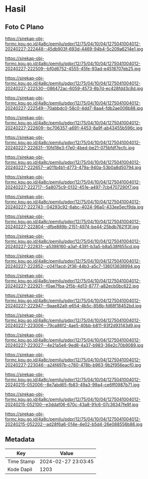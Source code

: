 # Hasil

## Foto C Plano

https://sirekap-obj-formc.kpu.go.id/4a8c/pemilu/pdpr/12/75/04/10/04/1275041004012-20240227-222448--45db903f-693d-4469-94b4-5c209a6214e1.jpg

https://sirekap-obj-formc.kpu.go.id/4a8c/pemilu/pdpr/12/75/04/10/04/1275041004012-20240227-222509--bf0d6752-4555-45fe-93ad-e4518707eb25.jpg

https://sirekap-obj-formc.kpu.go.id/4a8c/pemilu/pdpr/12/75/04/10/04/1275041004012-20240227-222530--086472ac-6059-4573-8b7d-ec428fdd3c8d.jpg

https://sirekap-obj-formc.kpu.go.id/4a8c/pemilu/pdpr/12/75/04/10/04/1275041004012-20240227-222549--70abbdc0-58c0-4dd7-8aa4-fdb2ae006b88.jpg

https://sirekap-obj-formc.kpu.go.id/4a8c/pemilu/pdpr/12/75/04/10/04/1275041004012-20240227-222609--bc706357-a691-4453-8a9f-ab43455b596c.jpg

https://sirekap-obj-formc.kpu.go.id/4a8c/pemilu/pdpr/12/75/04/10/04/1275041004012-20240227-222631--10fd18e3-f7e0-4bed-be21-075bfdf7ecfc.jpg

https://sirekap-obj-formc.kpu.go.id/4a8c/pemilu/pdpr/12/75/04/10/04/1275041004012-20240227-222657--a011b4b1-d773-479a-940a-53b0a8d50794.jpg

https://sirekap-obj-formc.kpu.go.id/4a8c/pemilu/pdpr/12/75/04/10/04/1275041004012-20240227-222717--5a8075c9-0132-451e-a497-7cb4707290f7.jpg

https://sirekap-obj-formc.kpu.go.id/4a8c/pemilu/pdpr/12/75/04/10/04/1275041004012-20240227-222743--04293c92-6abc-4024-96a0-433ee5ecf9da.jpg

https://sirekap-obj-formc.kpu.go.id/4a8c/pemilu/pdpr/12/75/04/10/04/1275041004012-20240227-222804--dfbe889b-2151-4974-be44-25bdb7621f3f.jpg

https://sirekap-obj-formc.kpu.go.id/4a8c/pemilu/pdpr/12/75/04/10/04/1275041004012-20240227-222831--a5398160-a3af-4391-b3a5-b8a538f655cd.jpg

https://sirekap-obj-formc.kpu.go.id/4a8c/pemilu/pdpr/12/75/04/10/04/1275041004012-20240227-222852--c0411acd-2f36-44b3-a5c7-136013638994.jpg

https://sirekap-obj-formc.kpu.go.id/4a8c/pemilu/pdpr/12/75/04/10/04/1275041004012-20240227-222921--f0ae7fba-2f5b-4d13-8777-a82ecb0bc622.jpg

https://sirekap-obj-formc.kpu.go.id/4a8c/pemilu/pdpr/12/75/04/10/04/1275041004012-20240227-222947--9aae82a9-e654-4b5c-858b-fd68f18452bd.jpg

https://sirekap-obj-formc.kpu.go.id/4a8c/pemilu/pdpr/12/75/04/10/04/1275041004012-20240227-223006--79ca86f2-4ae5-40bb-b811-93f2d93143d9.jpg

https://sirekap-obj-formc.kpu.go.id/4a8c/pemilu/pdpr/12/75/04/10/04/1275041004012-20240227-223027--4e21a5e6-9ed8-4a37-b983-36e2c70b9089.jpg

https://sirekap-obj-formc.kpu.go.id/4a8c/pemilu/pdpr/12/75/04/10/04/1275041004012-20240227-223046--a24f497b-c780-478b-b963-9b2f956eacf0.jpg

https://sirekap-obj-formc.kpu.go.id/4a8c/pemilu/pdpr/12/75/04/10/04/1275041004012-20240215-052006--8e7abd65-fb83-49a3-99a4-ce6ff0987b71.jpg

https://sirekap-obj-formc.kpu.go.id/4a8c/pemilu/pdpr/12/75/04/10/04/1275041004012-20240215-052100--e3ddaf06-670c-43a8-91c6-07c36347fe9f.jpg

https://sirekap-obj-formc.kpu.go.id/4a8c/pemilu/pdpr/12/75/04/10/04/1275041004012-20240215-052202--ad28f6a6-014e-4e02-b5d4-26e088556b86.jpg


## Metadata

| Key        | Value               |
| ---------- | ------------------- |
| Time Stamp | 2024-02-27 23:03:45 |
| Kode Dapil | 1203                |



